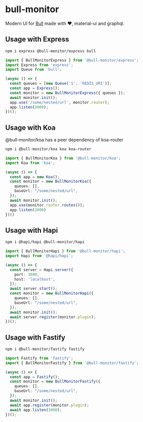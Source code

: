 # bull-monitor

Modern UI for [Bull](https://github.com/OptimalBits/bull) made with ❤️, material-ui and graphql.

## Usage with Express
```sh
npm i express @bull-monitor/express bull
```

```typescript
import { BullMonitorExpress } from '@bull-monitor/express';
import Express from 'express';
import Queue from 'bull';

(async () => {
  const queues = [new Queue('1', 'REDIS_URI')];
  const app = Express();
  const monitor = new BullMonitorExpress({ queues });
  await monitor.init();
  app.use('/some/nested/url', monitor.router);
  app.listen(3000);
})();
```

## Usage with Koa

@bull-monitor/koa has a peer dependency of koa-router

```sh
npm i @bull-monitor/koa koa koa-router
```

```typescript
import { BullMonitorKoa } from '@bull-monitor/koa';
import Koa from 'koa';

(async () => {
  const app = new Koa();
  const monitor = new BullMonitorKoa({
    queues: [],
    baseUrl: "/some/nested/url",
  });
  await monitor.init();
  app.use(monitor.router.routes());
  app.listen(3000)
})()
```

## Usage with Hapi

```sh
npm i @hapi/hapi @bull-monitor/hapi
```

```typescript
import { BullMonitorHapi } from '@bull-monitor/hapi';
import Hapi from '@hapi/hapi';

(async () => {
  const server = Hapi.server({
    port: 3000,
    host: 'localhost',
  });
  await server.start();
  const monitor = new BullMonitorHapi({
    queues: [],
    baseUrl: "/some/nested/url",
  });
  await monitor.init();
  await server.register(monitor.plugin);
})();
```

## Usage with Fastify

```sh
npm i @bull-monitor/fastify fastify
```

```typescript
import Fastify from 'fastify';
import { BullMonitorFastify } from '@bull-monitor/fastify';

(async () => {
  const app = Fastify();
  const monitor = new BullMonitorFastify({
    queues: [],
    baseUrl: "/some/nested/url",
  });
  await monitor.init();
  await app.register(monitor.plugin);
  await app.listen(3000);
})();

```
